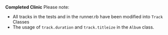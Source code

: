 **Completed Clinic**
Please note:
- All tracks in the tests and in the runner.rb have been modified into `Track` Classes
- The usage of `track.duration` and `track.titleize` in the `Album` class.
